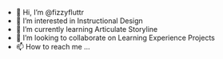 - 👋 Hi, I’m @fizzyfluttr
- 👀 I’m interested in Instructional Design
- 🌱 I’m currently learning Articulate Storyline
- 💞️ I’m looking to collaborate on Learning Experience Projects
- 📫 How to reach me ...

<!---
fizzyfluttr/fizzyfluttr is a ✨ special ✨ repository because its `README.md` (this file) appears on your GitHub profile.
You can click the Preview link to take a look at your changes.
--->
